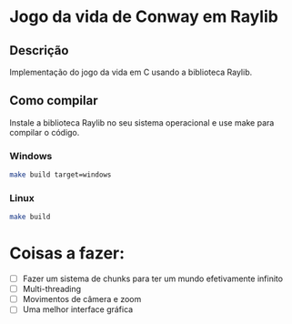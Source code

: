 # Jogo da vida de Conway em Raylib

## Descrição 

Implementação do jogo da vida em C usando a biblioteca Raylib.

## Como compilar

Instale a biblioteca Raylib no seu sistema operacional e use make para compilar o código.

### Windows

```bash
make build target=windows
```

### Linux

```bash
make build
```

# Coisas a fazer:

- [ ] Fazer um sistema de chunks para ter um mundo efetivamente infinito
- [ ] Multi-threading
- [ ] Movimentos de câmera e zoom
- [ ] Uma melhor interface gráfica

